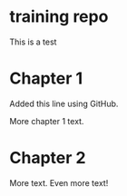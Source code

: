 # training repo

This is a test

# Chapter 1

Added this line using GitHub.

More chapter 1 text.

# Chapter 2

More text. Even more text!